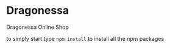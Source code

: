 # Dragonessa
Dragonessa Online Shop

to simply start type `npm install` to install all the npm packages
